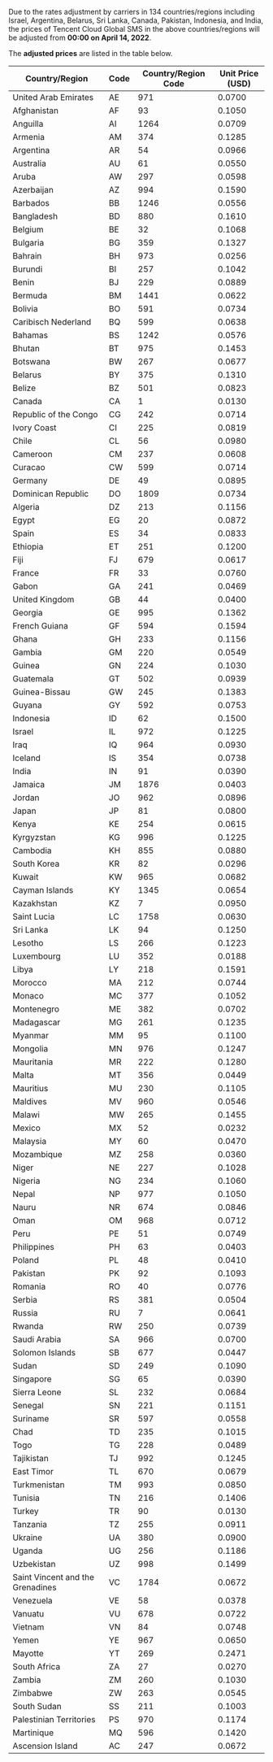 Due to the rates adjustment by carriers in 134 countries/regions including Israel, Argentina, Belarus, Sri Lanka, Canada, Pakistan, Indonesia, and India, the prices of Tencent Cloud Global SMS in the above countries/regions will be adjusted from **00:00 on April 14, 2022**.

The **adjusted prices** are listed in the table below.

| Country/Region                   | Code | Country/Region Code | Unit Price (USD) |
| -------------------------------- | ---- | ------------------- | ---------------- |
| United Arab Emirates             | AE   | 971                 | 0.0700           |
| Afghanistan                      | AF   | 93                  | 0.1050           |
| Anguilla                         | AI   | 1264                | 0.0709           |
| Armenia                          | AM   | 374                 | 0.1285           |
| Argentina                        | AR   | 54                  | 0.0966           |
| Australia                        | AU   | 61                  | 0.0550           |
| Aruba                            | AW   | 297                 | 0.0598           |
| Azerbaijan                       | AZ   | 994                 | 0.1590           |
| Barbados                         | BB   | 1246                | 0.0556           |
| Bangladesh                       | BD   | 880                 | 0.1610           |
| Belgium                          | BE   | 32                  | 0.1068           |
| Bulgaria                         | BG   | 359                 | 0.1327           |
| Bahrain                          | BH   | 973                 | 0.0256           |
| Burundi                          | BI   | 257                 | 0.1042           |
| Benin                            | BJ   | 229                 | 0.0889           |
| Bermuda                          | BM   | 1441                | 0.0622           |
| Bolivia                          | BO   | 591                 | 0.0734           |
| Caribisch Nederland              | BQ   | 599                 | 0.0638           |
| Bahamas                          | BS   | 1242                | 0.0576           |
| Bhutan                           | BT   | 975                 | 0.1453           |
| Botswana                         | BW   | 267                 | 0.0677           |
| Belarus                          | BY   | 375                 | 0.1310           |
| Belize                           | BZ   | 501                 | 0.0823           |
| Canada                           | CA   | 1                   | 0.0130           |
| Republic of the Congo            | CG   | 242                 | 0.0714           |
| Ivory Coast                      | CI   | 225                 | 0.0819           |
| Chile                            | CL   | 56                  | 0.0980           |
| Cameroon                         | CM   | 237                 | 0.0608           |
| Curacao                          | CW   | 599                 | 0.0714           |
| Germany                          | DE   | 49                  | 0.0895           |
| Dominican Republic               | DO   | 1809                | 0.0734           |
| Algeria                          | DZ   | 213                 | 0.1156           |
| Egypt                            | EG   | 20                  | 0.0872           |
| Spain                            | ES   | 34                  | 0.0833           |
| Ethiopia                         | ET   | 251                 | 0.1200           |
| Fiji                             | FJ   | 679                 | 0.0617           |
| France                           | FR   | 33                  | 0.0760           |
| Gabon                            | GA   | 241                 | 0.0469           |
| United Kingdom                   | GB   | 44                  | 0.0400           |
| Georgia                          | GE   | 995                 | 0.1362           |
| French Guiana                    | GF   | 594                 | 0.1594           |
| Ghana                            | GH   | 233                 | 0.1156           |
| Gambia                           | GM   | 220                 | 0.0549           |
| Guinea                           | GN   | 224                 | 0.1030           |
| Guatemala                        | GT   | 502                 | 0.0939           |
| Guinea-Bissau                    | GW   | 245                 | 0.1383           |
| Guyana                           | GY   | 592                 | 0.0753           |
| Indonesia                        | ID   | 62                  | 0.1500           |
| Israel                           | IL   | 972                 | 0.1225           |
| Iraq                             | IQ   | 964                 | 0.0930           |
| Iceland                          | IS   | 354                 | 0.0738           |
| India                            | IN   | 91                  | 0.0390           |
| Jamaica                          | JM   | 1876                | 0.0403           |
| Jordan                           | JO   | 962                 | 0.0896           |
| Japan                            | JP   | 81                  | 0.0800           |
| Kenya                            | KE   | 254                 | 0.0615           |
| Kyrgyzstan                       | KG   | 996                 | 0.1225           |
| Cambodia                         | KH   | 855                 | 0.0880           |
| South Korea                      | KR   | 82                  | 0.0296           |
| Kuwait                           | KW   | 965                 | 0.0682           |
| Cayman Islands                   | KY   | 1345                | 0.0654           |
| Kazakhstan                       | KZ   | 7                   | 0.0950           |
| Saint Lucia                      | LC   | 1758                | 0.0630           |
| Sri Lanka                        | LK   | 94                  | 0.1250           |
| Lesotho                          | LS   | 266                 | 0.1223           |
| Luxembourg                       | LU   | 352                 | 0.0188           |
| Libya                            | LY   | 218                 | 0.1591           |
| Morocco                          | MA   | 212                 | 0.0744           |
| Monaco                           | MC   | 377                 | 0.1052           |
| Montenegro                       | ME   | 382                 | 0.0702           |
| Madagascar                       | MG   | 261                 | 0.1235           |
| Myanmar                          | MM   | 95                  | 0.1100           |
| Mongolia                         | MN   | 976                 | 0.1247           |
| Mauritania                       | MR   | 222                 | 0.1280           |
| Malta                            | MT   | 356                 | 0.0449           |
| Mauritius                        | MU   | 230                 | 0.1105           |
| Maldives                         | MV   | 960                 | 0.0546           |
| Malawi                           | MW   | 265                 | 0.1455           |
| Mexico                           | MX   | 52                  | 0.0232           |
| Malaysia                         | MY   | 60                  | 0.0470           |
| Mozambique                       | MZ   | 258                 | 0.0360           |
| Niger                            | NE   | 227                 | 0.1028           |
| Nigeria                          | NG   | 234                 | 0.1060           |
| Nepal                            | NP   | 977                 | 0.1050           |
| Nauru                            | NR   | 674                 | 0.0846           |
| Oman                             | OM   | 968                 | 0.0712           |
| Peru                             | PE   | 51                  | 0.0749           |
| Philippines                      | PH   | 63                  | 0.0403           |
| Poland                           | PL   | 48                  | 0.0410           |
| Pakistan                         | PK   | 92                  | 0.1093           |
| Romania                          | RO   | 40                  | 0.0776           |
| Serbia                           | RS   | 381                 | 0.0504           |
| Russia                           | RU   | 7                   | 0.0641           |
| Rwanda                           | RW   | 250                 | 0.0739           |
| Saudi Arabia                     | SA   | 966                 | 0.0700           |
| Solomon Islands                  | SB   | 677                 | 0.0447           |
| Sudan                            | SD   | 249                 | 0.1090           |
| Singapore                        | SG   | 65                  | 0.0390           |
| Sierra Leone                     | SL   | 232                 | 0.0684           |
| Senegal                          | SN   | 221                 | 0.1151           |
| Suriname                         | SR   | 597                 | 0.0558           |
| Chad                             | TD   | 235                 | 0.1015           |
| Togo                             | TG   | 228                 | 0.0489           |
| Tajikistan                       | TJ   | 992                 | 0.1245           |
| East Timor                       | TL   | 670                 | 0.0679           |
| Turkmenistan                     | TM   | 993                 | 0.0850           |
| Tunisia                          | TN   | 216                 | 0.1406           |
| Turkey                           | TR   | 90                  | 0.0130           |
| Tanzania                         | TZ   | 255                 | 0.0911           |
| Ukraine                          | UA   | 380                 | 0.0900           |
| Uganda                           | UG   | 256                 | 0.1186           |
| Uzbekistan                       | UZ   | 998                 | 0.1499           |
| Saint Vincent and the Grenadines | VC   | 1784                | 0.0672           |
| Venezuela                        | VE   | 58                  | 0.0378           |
| Vanuatu                          | VU   | 678                 | 0.0722           |
| Vietnam                          | VN   | 84                  | 0.0748           |
| Yemen                            | YE   | 967                 | 0.0650           |
| Mayotte                          | YT   | 269                 | 0.2471           |
| South Africa                     | ZA   | 27                  | 0.0270           |
| Zambia                           | ZM   | 260                 | 0.1030           |
| Zimbabwe                         | ZW   | 263                 | 0.0545           |
| South Sudan                      | SS   | 211                 | 0.1003           |
| Palestinian Territories            | PS   | 970                 | 0.1174           |
| Martinique                       | MQ   | 596                 | 0.1420           |
| Ascension Island                 | AC   | 247                 | 0.0672           |
